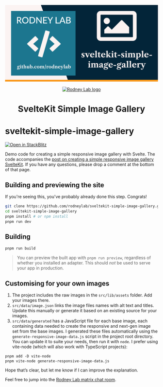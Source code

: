 <img src="./images/rodneylab-github-sveltekit-simple-image-gallery.png" alt="Rodney Lab sveltekit-simple-image-gallery Github banner">

<p align="center">
  <a aria-label="Open Rodney Lab site" href="https://rodneylab.com" rel="nofollow noopener noreferrer">
    <img alt="Rodney Lab logo" src="https://rodneylab.com/assets/icon.png" width="60" />
  </a>
</p>
<h1 align="center">
  SvelteKit Simple Image Gallery
</h1>

# sveltekit-simple-image-gallery

[![Open in StackBlitz](https://developer.stackblitz.com/img/open_in_stackblitz.svg)](https://stackblitz.com/github/rodneylab/sveltekit-simple-image-gallery)

Demo code for creating a simple responsive image gallery with Svelte. The code accompanies the <a aria-label="Open Rodney Lab blog post on using vanilla extract with Svelte Kit" href="https://rodneylab.com/simple-svelte-responsive-image-gallery/">post on creating a simple responsive image gallery SvelteKit</a>. If you have any questions, please drop a comment at the bottom of that page.

## Building and previewing the site

If you're seeing this, you've probably already done this step. Congrats!

```bash
git clone https://github.com/rodneylab/sveltekit-simple-image-gallery.git
cd sveltekit-simple-image-gallery
pnpm install # or npm install
pnpm run dev
```

## Building

```bash
pnpm run build
```

> You can preview the built app with `pnpm run preview`, regardless of whether you installed an adapter. This should _not_ be used to serve your app in production.

## Customising for your own images

1. The project includes the raw images in the `src/lib/assets` folder. Add your images there.
2. `src/data/image.json` links the image files names with alt text and titles. Update this manually or generate it based on an existing source for your images.
3. `src/data/generated` has a JavaScript file for each base image, each containing data needed to create the responsive and next-gen image set from the base images. I generated these files automatically using the `generate-responsive-image-data.js` script in the project root directory. You can update it to suite your needs, then run it with `node`. I prefer using vite-node (which will also work with TypeScript projects):

```shell
pnpm add -D vite-node
pnpm vite-node generate-responsive-image-data.js
```

Hope that&rsquo;s clear, but let me know if I can improve the explanation.

Feel free to jump into the [Rodney Lab matrix chat room](https://matrix.to/#/%23rodney:matrix.org).
